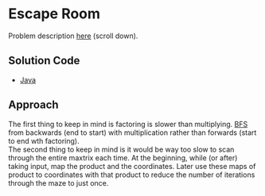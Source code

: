 # Escape Room
Problem description [here](https://www.cemc.uwaterloo.ca/contests/computing/2020/ccc/seniorEF.pdf) (scroll down).

## Solution Code
* [Java](./Main.java)

## Approach
The first thing to keep in mind is factoring is slower than multiplying. [BFS](https://www.geeksforgeeks.org/breadth-first-search-or-bfs-for-a-graph/) from backwards (end to start) with multiplication rather than forwards (start to end wth factoring).  
The second thing to keep in mind is it would be way too slow to scan through the entire maxtrix each time. At the beginning, while (or after) taking input, map the product and the coordinates. Later use these maps of product to coordinates with that product to reduce the number of iterations through the maze to just once.
